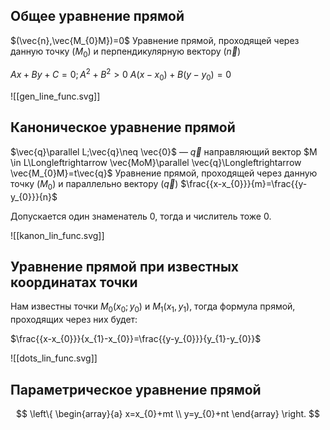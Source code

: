 ## Общее уравнение прямой

$(\vec{n},\vec{M_{0}M})=0$
Уравнение прямой, проходящей через данную точку ($M_{0}$) и перпендикулярную вектору ($\vec{n}$)

$Ax+By+C=0;A^{2}+B^{2}>0$
$A(x-x_{0})+B(y-y_{0})=0$

![[gen_line_func.svg]]
## Каноническое уравнение прямой 

$\vec{q}\parallel L;\vec{q}\neq \vec{0}$ — $\vec{q}$ направляющий вектор
$M \in L\Longleftrightarrow \vec{MoM}\parallel \vec{q}\Longleftrightarrow \vec{M_{0}M}=t\vec{q}$
Уравнение прямой, проходящей через данную точку ($M_{0}$) и параллельно вектору ($\vec{q}$)
$\frac{{x-x_{0}}}{m}=\frac{{y-y_{0}}}{n}$

Допускается один знаменатель 0, тогда и числитель тоже 0.

![[kanon_lin_func.svg]]

## Уравнение прямой при известных координатах точки

Нам известны точки $M_{0}(x_{0};y_{0})$ и $M_{1}(x_{1},y_{1})$, тогда формула прямой, проходящих через них будет:

$\frac{{x-x_{0}}}{x_{1}-x_{0}}=\frac{{y-y_{0}}}{y_{1}-y_{0}}$


![[dots_lin_func.svg]]
## Параметрическое уравнение прямой

$$
\left\{
\begin{array}{a}
x=x_{0}+mt \\
y=y_{0}+nt
\end{array}
\right.
$$
